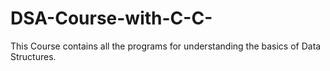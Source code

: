 # DSA-Course-with-C-C-
This Course contains all the programs for understanding the basics of Data Structures.
